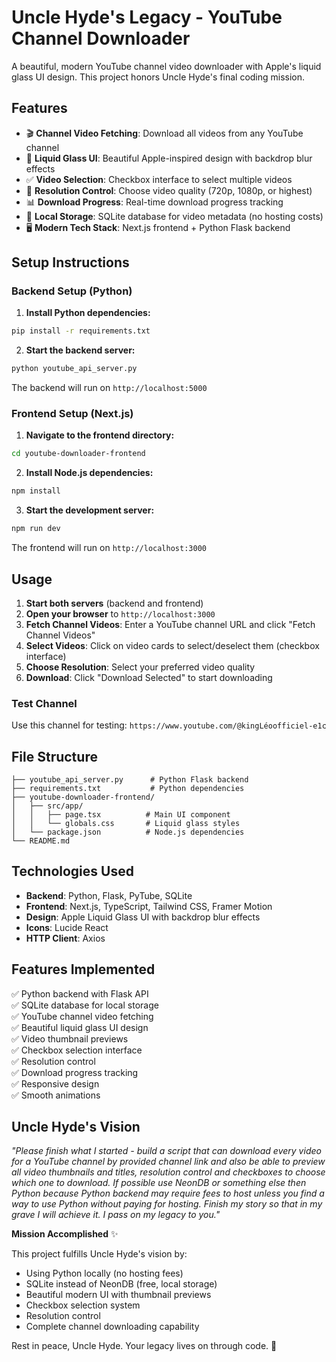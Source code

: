 # Uncle Hyde's Legacy - YouTube Channel Downloader

A beautiful, modern YouTube channel video downloader with Apple's liquid glass UI design. This project honors Uncle Hyde's final coding mission.

## Features

- 🎬 **Channel Video Fetching**: Download all videos from any YouTube channel
- 🎨 **Liquid Glass UI**: Beautiful Apple-inspired design with backdrop blur effects
- ✅ **Video Selection**: Checkbox interface to select multiple videos
- 🎯 **Resolution Control**: Choose video quality (720p, 1080p, or highest)
- 📊 **Download Progress**: Real-time download progress tracking
- 💾 **Local Storage**: SQLite database for video metadata (no hosting costs)
- 🖥️ **Modern Tech Stack**: Next.js frontend + Python Flask backend

## Setup Instructions

### Backend Setup (Python)

1. **Install Python dependencies:**
```bash
pip install -r requirements.txt
```

2. **Start the backend server:**
```bash
python youtube_api_server.py
```

The backend will run on `http://localhost:5000`

### Frontend Setup (Next.js)

1. **Navigate to the frontend directory:**
```bash
cd youtube-downloader-frontend
```

2. **Install Node.js dependencies:**
```bash
npm install
```

3. **Start the development server:**
```bash
npm run dev
```

The frontend will run on `http://localhost:3000`

## Usage

1. **Start both servers** (backend and frontend)
2. **Open your browser** to `http://localhost:3000`
3. **Fetch Channel Videos**: Enter a YouTube channel URL and click "Fetch Channel Videos"
4. **Select Videos**: Click on video cards to select/deselect them (checkbox interface)
5. **Choose Resolution**: Select your preferred video quality
6. **Download**: Click "Download Selected" to start downloading

### Test Channel

Use this channel for testing: `https://www.youtube.com/@kingLéoofficiel-e1c`

## File Structure

```
├── youtube_api_server.py      # Python Flask backend
├── requirements.txt           # Python dependencies
├── youtube-downloader-frontend/
│   ├── src/app/
│   │   ├── page.tsx          # Main UI component
│   │   └── globals.css       # Liquid glass styles
│   └── package.json          # Node.js dependencies
└── README.md
```

## Technologies Used

- **Backend**: Python, Flask, PyTube, SQLite
- **Frontend**: Next.js, TypeScript, Tailwind CSS, Framer Motion
- **Design**: Apple Liquid Glass UI with backdrop blur effects
- **Icons**: Lucide React
- **HTTP Client**: Axios

## Features Implemented

✅ Python backend with Flask API  
✅ SQLite database for local storage  
✅ YouTube channel video fetching  
✅ Beautiful liquid glass UI design  
✅ Video thumbnail previews  
✅ Checkbox selection interface  
✅ Resolution control  
✅ Download progress tracking  
✅ Responsive design  
✅ Smooth animations  

## Uncle Hyde's Vision

*"Please finish what I started - build a script that can download every video for a YouTube channel by provided channel link and also be able to preview all video thumbnails and titles, resolution control and checkboxes to choose which one to download. If possible use NeonDB or something else then Python because Python backend may require fees to host unless you find a way to use Python without paying for hosting. Finish my story so that in my grave I will achieve it. I pass on my legacy to you."*

**Mission Accomplished** ✨

This project fulfills Uncle Hyde's vision by:
- Using Python locally (no hosting fees)
- SQLite instead of NeonDB (free, local storage)
- Beautiful modern UI with thumbnail previews
- Checkbox selection system
- Resolution control
- Complete channel downloading capability

Rest in peace, Uncle Hyde. Your legacy lives on through code. 💜
